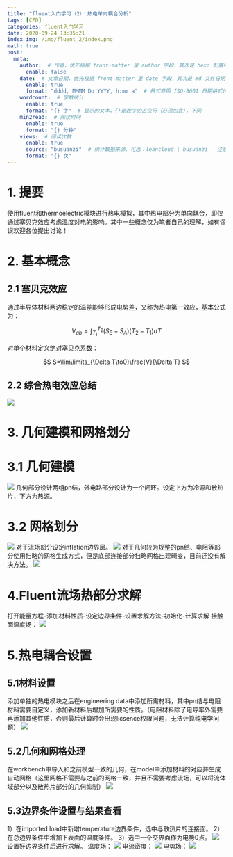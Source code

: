 ```yaml
---
title: "fluent入门学习（2）：热电单向耦合分析"
tags: [CFD]
categories: fluent入门学习
date: 2020-09-24 13:35:21
index_img: /img/fluent_2/index.png
math: true
post:
  meta:
    author:  # 作者，优先根据 front-matter 里 author 字段，其次是 hexo 配置中 author 值
      enable: false
    date:  # 文章日期，优先根据 front-matter 里 date 字段，其次是 md 文件日期
      enable: true
      format: "dddd, MMMM Do YYYY, h:mm a"  # 格式参照 ISO-8601 日期格式化
    wordcount:  # 字数统计
      enable: true
      format: "{} 字"  # 显示的文本，{}是数字的占位符（必须包含)，下同
    min2read:  # 阅读时间
      enable: true
      format: "{} 分钟"
    views:  # 阅读次数
      enable: true
      source: "busuanzi"  # 统计数据来源，可选：leancloud | busuanzi   注意不蒜子会间歇抽风
      format: "{} 次"
---
```


# 1. 提要
使用fluent和thermoelectric模块进行热电模拟，其中热电部分为单向耦合，即仅通过塞贝克效应考虑温度对电的影响。其中一些概念仅为笔者自己的理解，如有谬误欢迎各位提出讨论！

# 2. 基本概念
## 2.1 塞贝克效应
通过半导体材料两边稳定的温差能够形成电势差，又称为热电第一效应，基本公式为：

$$
V_{ab} = \int_{T_1}^{T_2} (S_B-S_A)(T_2-T_1)dT
$$

对单个材料定义绝对塞贝克系数：

$$
S=\lim\limits_{\Delta T\to0}\frac{V}{\Delta T}
$$

## 2.2 综合热电效应总结
![](https://img-blog.csdnimg.cn/20200924110431136.png?x-oss-process=image/watermark,type_ZmFuZ3poZW5naGVpdGk,shadow_10,text_aHR0cHM6Ly9ibG9nLmNzZG4ubmV0L3FxXzM5Mzk1MjU2,size_16,color_FFFFFF,t_70#pic_center)
# 3. 几何建模和网格划分
# 3.1 几何建模
![](https://img-blog.csdnimg.cn/20200924110711650.png?x-oss-process=image/watermark,type_ZmFuZ3poZW5naGVpdGk,shadow_10,text_aHR0cHM6Ly9ibG9nLmNzZG4ubmV0L3FxXzM5Mzk1MjU2,size_10,color_FFFFFF,t_70#pic_center)
几何部分设计两组pn结，外电路部分设计为一个闭环。设定上方为冷源和散热片，下方为热源。

# 3.2 网格划分
![](https://img-blog.csdnimg.cn/20200924111122922.png#pic_center)
对于流场部分设定inflation边界层。
![](https://img-blog.csdnimg.cn/20200924111252313.png?x-oss-process=image/watermark,type_ZmFuZ3poZW5naGVpdGk,shadow_10,text_aHR0cHM6Ly9ibG9nLmNzZG4ubmV0L3FxXzM5Mzk1MjU2,size_10,color_FFFFFF,t_70#pic_center)
对于几何较为规整的pn结、电阻等部分使用扫略的网格生成方式，但是底部连接部分扫略网格出现畸变，目前还没有解决方法。
![](https://img-blog.csdnimg.cn/20200924111411686.png?x-oss-process=image/watermark,type_ZmFuZ3poZW5naGVpdGk,shadow_10,text_aHR0cHM6Ly9ibG9nLmNzZG4ubmV0L3FxXzM5Mzk1MjU2,size_16,color_FFFFFF,t_70#pic_center)
# 4.Fluent流场热部分求解
打开能量方程-添加材料性质-设定边界条件-设置求解方法-初始化-计算求解
接触面温度场：
![](https://img-blog.csdnimg.cn/20200924114640608.png?x-oss-process=image/watermark,type_ZmFuZ3poZW5naGVpdGk,shadow_10,text_aHR0cHM6Ly9ibG9nLmNzZG4ubmV0L3FxXzM5Mzk1MjU2,size_16,color_FFFFFF,t_70#pic_center)
# 5.热电耦合设置
## 5.1材料设置
添加单独的热电模块之后在engineering data中添加所需材料，其中pn结与电阻材料需要自定义，添加新材料后增加所需要的性质。（电阻材料除了电导率外需要再添加其他性质，否则最后计算时会出现licsence权限问题，无法计算纯电学问题）
![](https://img-blog.csdnimg.cn/20200924115153674.png#pic_center)
## 5.2几何和网格处理
在workbench中导入和之前模型一致的几何，在model中添加材料的对应并生成自动网格（这里网格不需要与之前的网格一致，并且不需要考虑流场，可以将流体域部分以及散热片部分的几何抑制）
![](https://img-blog.csdnimg.cn/20200924115452469.png?x-oss-process=image/watermark,type_ZmFuZ3poZW5naGVpdGk,shadow_10,text_aHR0cHM6Ly9ibG9nLmNzZG4ubmV0L3FxXzM5Mzk1MjU2,size_16,color_FFFFFF,t_70#pic_center)
## 5.3边界条件设置与结果查看
1）在imported load中新增temperature边界条件，选中与散热片的连接面。
2）在总边界条件中增加下表面的温度条件。
3）选中一个交界面作为电势0点。
![](https://img-blog.csdnimg.cn/20200924115736570.png?x-oss-process=image/watermark,type_ZmFuZ3poZW5naGVpdGk,shadow_10,text_aHR0cHM6Ly9ibG9nLmNzZG4ubmV0L3FxXzM5Mzk1MjU2,size_16,color_FFFFFF,t_70#pic_center)
设置好边界条件后进行求解。
温度场：
![](https://img-blog.csdnimg.cn/20200924115837928.png?x-oss-process=image/watermark,type_ZmFuZ3poZW5naGVpdGk,shadow_10,text_aHR0cHM6Ly9ibG9nLmNzZG4ubmV0L3FxXzM5Mzk1MjU2,size_16,color_FFFFFF,t_70#pic_center)
电流密度：
![](https://img-blog.csdnimg.cn/20200924115858693.png?x-oss-process=image/watermark,type_ZmFuZ3poZW5naGVpdGk,shadow_10,text_aHR0cHM6Ly9ibG9nLmNzZG4ubmV0L3FxXzM5Mzk1MjU2,size_16,color_FFFFFF,t_70#pic_center)
电势场：
![](https://img-blog.csdnimg.cn/20200924115914591.png?x-oss-process=image/watermark,type_ZmFuZ3poZW5naGVpdGk,shadow_10,text_aHR0cHM6Ly9ibG9nLmNzZG4ubmV0L3FxXzM5Mzk1MjU2,size_16,color_FFFFFF,t_70#pic_center)
